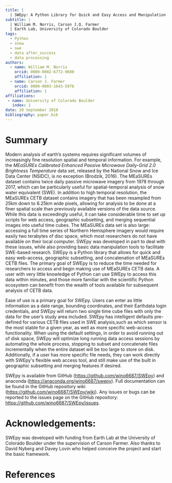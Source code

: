 ```yaml
---
title: | 
  | SWEpy: A Python Library for Quick and Easy Access and Manipulation of MEaSUREs CETB files for SWE analysis
subtitle: |
  | William M. Norris, Carson J.Q. Farmer
  | Earth Lab, University of Colorado Boulder
tags:
  - Python
  - snow
  - swe
  - data after_success
  - data processing
authors:
  - name: William M. Norris
    orcid: 0000-0002-6772-9600
    affiliation: 1
  - name: Carson J. Farmer
    orcid: 0000-0003-1643-5976
    affiliation: 1
affiliations:
 - name: University of Colorado Boulder
   index: 1
date: 20 September 2018
bibliography: paper.bib
---
```



# Summary

Modern analysis of earth’s systems requires significant volumes of increasingly fine resolution spatial and temporal information. For example, the *MEaSUREs Calibrated Enhanced Passive Microwave Daily-Grid 2.0 Brightness Temperature* data set, released by the National Snow and Ice Data Center (NSIDC), is no exception (Brodzik, 2016). The MEaSUREs dataset contains twice daily passive microwave imagery from 1978 through 2017, which can be particularly useful for spatial-temporal analysis of snow water equivalent (SWE). In addition to high temporal resolution, the MEaSUREs CETB dataset contains imagery that has been resampled from 25km down to 6.25km wide pixels, allowing for analysis to be done at a finer spatial scale than previously available versions of the data source. While this data is exceedingly useful, it can take considerable time to set up scripts for web access, geographic subsetting, and merging sequential images into useful time cubes. The MEaSUREs data set is also large: accessing a full time series of Northern Hemisphere imagery would require easily two terabytes of disc space, which most researchers do not have available on their local computer. SWEpy was developed in part to deal with these issues, while also providing basic data manipulation tools to facilitate SWE-based research. SWEpy is a Python library that allows for quick and easy web-access, geographic subsetting, and concatenation of MEaSUREs CETB files. The primary goal of SWEpy is to reduce the time needed for researchers to access and begin making use of MEaSUREs CETB data. A user with very little knowledge of Python can use SWEpy to access this data within minutes, and those more familiar with the scientific Python ecosystem can benefit from the wealth of tools available for subsequent analysis of CETB data.

Ease of use is a primary goal for SWEpy. Users can enter as little information as a date range, bounding coordinates, and their Earthdata login credentials, and SWEpy will return two single time cube files with only the data for the user’s study area included. SWEpy has intelligent defaults pre-defined for various CETB files used in SWE analysis,such as which sensor is the most stable for a given year, as well as more specific web-access functionality. When using the default settings, in order to avoid running out of disk space, SWEpy will optimize long running data access sessions by automating the whole process, stopping to subset and concatenate files incrementally when the entire dataset will be too large to store on disk. Additionally, if a user has more specific file needs, they can work directly with SWEpy's flexible web access tool, and still make use of the built in geographic subsetting and merging features if desired. 


SWEpy is available from GitHub (https://github.com/wino6687/SWEpy) and anaconda (https://anaconda.org/wino6687/swepy). Full documentation can be found in the GitHub repository wiki (https://github.com/wino6687/SWEpy/wiki). Any issues or bugs can be reported to the issues page on the GitHub repository:  https://github.com/wino6687/SWEpy/issues.

# Acknowledgements: 
SWEpy was developed with funding from Earth Lab at the University of Colorado Boulder under the supervision of Carson Farmer. Also thanks to David Nyberg and Davey Lovin who helped conceive the project and start the basic framework.



# References
